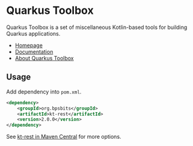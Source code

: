 # Quarkus Toolbox

Quarkus Toolbox is a set of miscellaneous Kotlin-based tools for building Quarkus applications.

- [Homepage](https://bpsbits.org/kt-rest/)
- [Documentation](https://bpsbits.org/kt-rest/docs/)
- [About Quarkus Toolbox](./module.md)

## Usage

Add dependency into `pom.xml`.

```xml
<dependency>
    <groupId>org.bpsbits</groupId>
    <artifactId>kt-rest</artifactId>
    <version>2.0.0</version>
</dependency>
```

See [kt-rest in Maven Central](https://central.sonatype.com/artifact/org.bpsbits/kt-rest) for more options.